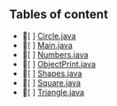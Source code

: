 ## Tables of content
- 📄[ ] [Circle.java](./Circle.java)
- 📄[ ] [Main.java](./Main.java)
- 📄[ ] [Numbers.java](./Numbers.java)
- 📄[ ] [ObjectPrint.java](./ObjectPrint.java)
- 📄[ ] [Shapes.java](./Shapes.java)
- 📄[ ] [Square.java](./Square.java)
- 📄[ ] [Triangle.java](./Triangle.java)
